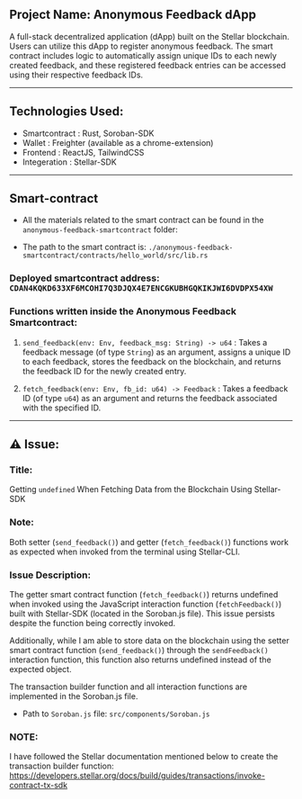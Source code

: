 ## Project Name: Anonymous Feedback dApp

A full-stack decentralized application (dApp) built on the Stellar blockchain. Users can utilize this dApp to register anonymous feedback. The smart contract includes logic to automatically assign unique IDs to each newly created feedback, and these registered feedback entries can be accessed using their respective feedback IDs.

---
## Technologies Used:
- Smartcontract : Rust, Soroban-SDK
- Wallet : Freighter (available as a chrome-extension)
- Frontend : ReactJS, TailwindCSS
- Integeration : Stellar-SDK
---

## Smart-contract

- All the materials related to the smart contract can be found in the ```anonymous-feedback-smartcontract``` folder:

- The path to the smart contract is:  ```./anonymous-feedback-smartcontract/contracts/hello_world/src/lib.rs```


### Deployed smartcontract address: ```CDAN4KQKD633XF6MCOHI7Q3DJQX4E7ENCGKUBHGQKIKJWI6DVDPX54XW```

### Functions written inside the Anonymous Feedback Smartcontract: 

1. ```send_feedback(env: Env, feedback_msg: String) -> u64``` : Takes a feedback message (of type ```String```) as an argument, assigns a unique ID to each feedback, stores the feedback on the blockchain, and returns the feedback ID for the newly created entry. 

2. ```fetch_feedback(env: Env, fb_id: u64) -> Feedback``` : Takes a feedback ID (of type ```u64```) as an argument and returns the feedback associated with the specified ID.

---

## ⚠️ Issue:

### Title: 
Getting ```undefined``` When Fetching Data from the Blockchain Using Stellar-SDK

### Note:
Both setter (```send_feedback()```) and getter (```fetch_feedback()```) functions work as expected when invoked from the terminal using Stellar-CLI.

### Issue Description: 
The getter smart contract function (```fetch_feedback()```) returns undefined when invoked using the JavaScript interaction function (```fetchFeedback()```) built with Stellar-SDK (located in the Soroban.js file). This issue persists despite the function being correctly invoked.

Additionally, while I am able to store data on the blockchain using the setter smart contract function (```send_feedback()```) through the ```sendFeedback()``` interaction function, this function also returns undefined instead of the expected object.
 
 
The transaction builder function and all interaction functions are implemented in the Soroban.js file.
- Path to ```Soroban.js``` file: ```src/components/Soroban.js```

### NOTE: 
I have followed the Stellar documentation mentioned below to create the transaction builder function:
https://developers.stellar.org/docs/build/guides/transactions/invoke-contract-tx-sdk
